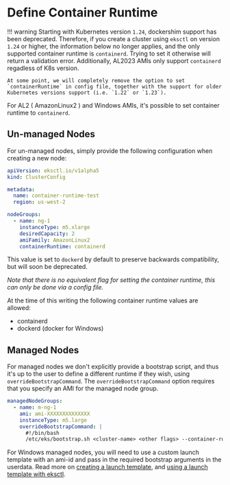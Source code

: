 # Define Container Runtime

!!! warning
    Starting with Kubernetes version `1.24`, dockershim support has been deprecated. Therefore, if you create a cluster using `eksctl` on version `1.24` or higher, the information below no longer applies, and the only supported container runtime is `containerd`. Trying to set it otherwise will return a validation error. Additionally, AL2023 AMIs only support `containerd` regadless of K8s version.

    At some point, we will completely remove the option to set `containerRuntime` in config file, together with the support for older Kubernetes versions support (i.e. `1.22` or `1.23`).

For AL2 ( AmazonLinux2 ) and Windows AMIs, it's possible to set container runtime to `containerd`.

## Un-managed Nodes

For un-managed nodes, simply provide the following configuration when creating a new node:

```yaml
apiVersion: eksctl.io/v1alpha5
kind: ClusterConfig

metadata:
  name: container-runtime-test
  region: us-west-2

nodeGroups:
  - name: ng-1
    instanceType: m5.xlarge
    desiredCapacity: 2
    amiFamily: AmazonLinux2
    containerRuntime: containerd
```

This value is set to `dockerd` by default to preserve backwards compatibility, but will soon be
deprecated.

_Note that there is no equivalent flag for setting the container runtime, this can only be done via a config file._

At the time of this writing the following container runtime values are allowed:

- containerd
- dockerd (docker for Windows)

## Managed Nodes

For managed nodes we don't explicitly provide a bootstrap script, and thus it's up to the user
to define a different runtime if they wish, using `overrideBootstrapCommand`.
The `overrideBootstrapCommand` option requires that you specify an AMI for the managed node group.

```yaml
managedNodeGroups:
  - name: m-ng-1
    ami: ami-XXXXXXXXXXXXXX
    instanceType: m5.large
    overrideBootstrapCommand: |
      #!/bin/bash
      /etc/eks/bootstrap.sh <cluster-name> <other flags> --container-runtime containerd
```
For Windows managed nodes, you will need to use a custom launch template with an ami-id and pass in the required bootstrap arguments in the userdata.
Read more on [creating a launch template](https://docs.aws.amazon.com/eks/latest/userguide/launch-templates.html), and [using a launch template with eksctl](launch-template-support.md).
